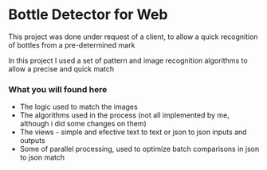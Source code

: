 # Bottle Detector for Web #

This project was done under request of a client, to allow a quick recognition of bottles from a pre-determined mark

In this project I used a set of pattern and image recognition algorithms to allow a precise and quick match

### What you will found here ###

* The logic used to match the images
* The algorithms used in the process (not all implemented by me, although i did some changes on them) 
* The views - simple and efective text to text or json to json inputs and outputs
* Some of parallel processing, used to optimize batch comparisons in json to json match
